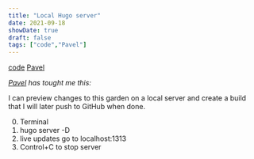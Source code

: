 ```yaml
---
title: "Local Hugo server"
date: 2021-09-18
showDate: true
draft: false
tags: ["code","Pavel"]
---
```

[code](/tags/code) [Pavel](/tags/pavel)

_[Pavel](https://pa2sh.club/) has tought me this:_

I can preview changes to this garden on a local server and create a build that I will later push to GitHub when done.

0. Terminal
1. hugo server -D
2. live updates go to localhost:1313
3. Control+C to stop server